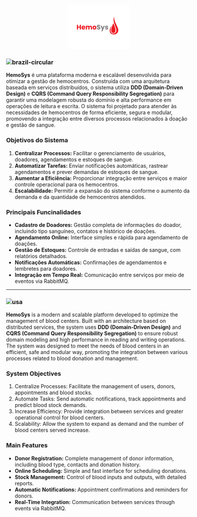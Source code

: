<div align="center">
    <img src="https://github.com/uitanmaciel/hemosys/blob/main/logo_hemosys.png"/>
</div>

### <img width="28" height="28" src="https://img.icons8.com/color/48/brazil-circular.png" alt="brazil-circular"/>
**HemoSys** é uma plataforma moderna e escalável desenvolvida para otimizar a gestão de hemocentros.
Construída com uma arquitetura baseada em serviços distribuídos, o sistema utiliza **DDD (Domain-Driven Design)** e **CQRS (Command Query Responsibility Segregation)** para garantir uma modelagem robusta do domínio e alta performance em operações de leitura e escrita.
O sistema foi projetado para atender às necessidades de hemocentros de forma eficiente, segura e modular, promovendo a integração entre diversos processos relacionados à doação e gestão de sangue.

### Objetivos do Sistema
1. **Centralizar Processos:** Facilitar o gerenciamento de usuários, doadores, agendamentos e estoques de sangue.
2. **Automatizar Tarefas:** Enviar notificações automáticas, rastrear agendamentos e prever demandas de estoques de sangue.
3. **Aumentar a Eficiência:** Proporcionar integração entre serviços e maior controle operacional para os hemocentros.
4. **Escalabilidade:** Permitir a expansão do sistema conforme o aumento da demanda e da quantidade de hemocentros atendidos.

### Principais Funcinalidades
- **Cadastro de Doadores:** Gestão completa de informações do doador, incluindo tipo sanguíneo, contatos e histórico de doações.
- **Agendamento Online:** Interface simples e rápida para agendamento de doações.
- **Gestão de Estoques:** Controle de entradas e saídas de sangue, com relatórios detalhados.
- **Notificações Automáticas:** Confirmações de agendamentos e lembretes para doadores.
- **Integração em Tempo Real:** Comunicação entre serviços por meio de eventos via RabbitMQ.

_______________

### <img width="28" height="28" src="https://img.icons8.com/officexs/16/usa.png" alt="usa"/>
**HemoSys** is a modern and scalable platform developed to optimize the management of blood centers. 
Built with an architecture based on distributed services, the system uses **DDD (Domain-Driven Design)** and **CQRS (Command Query Responsibility Segregation)** to ensure robust domain modeling and high performance in reading and writing operations. 
The system was designed to meet the needs of blood centers in an efficient, safe and modular way, promoting the integration between various processes related to blood donation and management.

### System Objectives
1. Centralize Processes: Facilitate the management of users, donors, appointments and blood stocks.
2. Automate Tasks: Send automatic notifications, track appointments and predict blood stock demands.
3. Increase Efficiency: Provide integration between services and greater operational control for blood centers.
4. Scalability: Allow the system to expand as demand and the number of blood centers served increase.

### Main Features
- **Donor Registration:** Complete management of donor information, including blood type, contacts and donation history.
- **Online Scheduling:** Simple and fast interface for scheduling donations.
- **Stock Management:** Control of blood inputs and outputs, with detailed reports.
- **Automatic Notifications:** Appointment confirmations and reminders for donors.
- **Real-Time Integration:** Communication between services through events via RabbitMQ.




